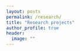 ```yaml
---
layout: posts
permalink: /research/
title: "Research projects"
author_profile: true
header:
  image: ""
---
```



